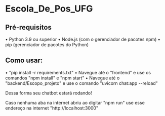 # Escola_De_Pos_UFG

## Pré-requisitos

• Python 3.9 ou superior
• Node.js (com o gerenciador de pacotes npm)
• pip (gerenciador de pacotes do Python)

## Como usar:

• "pip install -r requirements.txt"
• Navegue até o "frontend" e use os comandos "npm install" e "npm start"
• Navegue até o "backend/Escopo_projeto" e use o comando "uvicorn chat:app --reload" 

Dessa forma seu chatbot estará rodando!

Caso nenhuma aba na internet abriu ao digitar "npm run" use esse endereço na internet "http://localhost:3000"
